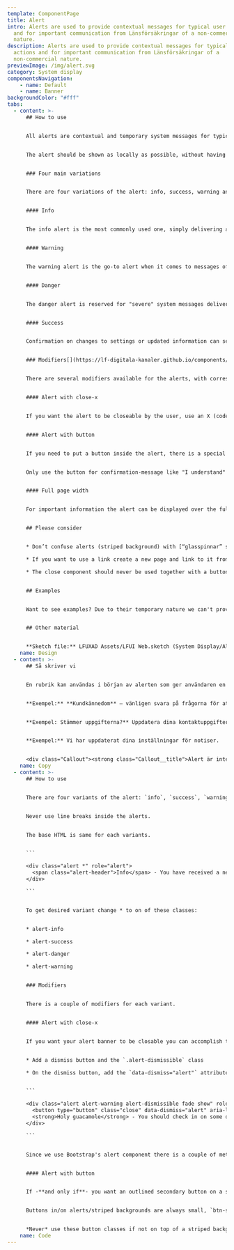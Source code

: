 ```yaml
---
template: ComponentPage
title: Alert
intro: Alerts are used to provide contextual messages for typical user actions
  and for important communication from Länsförsäkringar of a non-commercial
  nature.
description: Alerts are used to provide contextual messages for typical user
  actions and for important communication from Länsförsäkringar of a
  non-commercial nature.
previewImage: /img/alert.svg
category: System display
componentsNavigation:
    - name: Default
    - name: Banner
backgroundColor: "#fff"
tabs:
  - content: >-
      ## How to use


      All alerts are contextual and temporary system messages for typical user actions and notifications. An inline-heading can be set in the beginning of alerts to give a brief idea of the contents. The heading should always be separated from the content with some form of punctation (i.e. .,!?- ). Never use line breaks inside the alerts.


      The alert should be shown as locally as possible, without having to be repeated. That is, don’t display an alert on top of a page if only parts of the page's content is affected but do not put it so far down that the user gets several alerts for the same error.


      ### Four main variations


      There are four variations of the alert: info, success, warning and danger. Make sure to use the appropriate style to get your message across.


      #### Info


      The info alert is the most commonly used one, simply delivering a message with information that is relevant to the user in the current view.


      #### Warning


      The warning alert is the go-to alert when it comes to messages of importance demanding focus from the user. When in doubt between using a danger or warning alert, use a warning.


      #### Danger


      The danger alert is reserved for "severe" system messages delivering information of some kind that may hinder or affect the user in its usage of the application, and/or public service announcements that requires the attention of the user (one example includes a notification of a flood in a certain part of the country).


      #### Success


      Confirmation on changes to settings or updated information can see a success alert appearing in order to tell the user that the changes were successful upon clicking a confirm button but staying on the same page. It is however very rarely used in the public web.


      ### Modifiers[](https://lf-digitala-kanaler.github.io/components/web/system-display/alert#modifiers)


      There are several modifiers available for the alerts, with corresponding styling for all four versions.


      #### Alert with close-x


      If you want the alert to be closeable by the user, use an X (code-only component ‘close’) in the far right of the alert.


      #### Alert with button


      If you need to put a button inside the alert, there is a special version of the [secondary buttons](/components/web/button-and-links/buttons#secondary-buttons) for this. Use the outlined button in the same colour as your alert. The button should be placed on the right hand side of the alert.


      Only use the button for confirmation-message like "I understand" or "Okey", with a closing of the alert as a result. If you want the user to go somewhere else, add a link inside the alert (following recommendations for a [link in a list item](../text/lists), with the link at the end of the message).


      #### Full page width


      For important information the alert can be displayed over the full webpage. Typical examples of this  are "cookie information" and if we have any general messages (like “Our telephone provider has problems so you can’t call us right now” or “Are you affected by the forest fire, call us at phone number”)


      ## Please consider


      * Don’t confuse alerts (striped background) with [“glasspinnar” shortcut ](/components/web/button-and-links/shortcut#alerting-glasspinne)(monocolour background and arrow with commercial content)

      * If you want to use a link create a new page and link to it from the alert if you can’t get all your information across on one line as the text should be kept short.

      * The close component should never be used together with a button inside an alert. The button replaces the cross as it has the same functionality (even if the user gets redirected).


      ## Examples


      Want to see examples? Due to their temporary nature we can't provide links to live examples. The best way to see examples is to go to the doc site for Mina Sidor, and on the landing page click "dependencies" in the page (not in the top bar). There you can choose to generate an error message, which will be shown further down on the dependencies page. Or, you're lucky and lansforsakringar.se has an alert about corona or scams open.


      ## Other material


      **Sketch file:** LFUXAD Assets/LFUI Web.sketch (System Display/Alert)
    name: Design
  - content: >-
      ## Så skriver vi


      En rubrik kan användas i början av alerten som ger användaren en hint om vad det handlar om. Låt rubriken säga något, inte bara "info" (för det säger redan designen). Om rubrik används ska den separeras med ett skiljetecken, som tankstreck, frågetecken eller utropstecken. Använd aldrig bindestreck i alerten. Avsluta alltid med punkt.


      **Exempel:** **Kundkännedom** – vänligen svara på frågorna för att kunna fortsätta använda appen.


      **Exempel: Stämmer uppgifterna?** Uppdatera dina kontaktuppgifter så vi kan nå dig.


      **Exempel:** Vi har uppdaterat dina inställningar för notiser.


      <div class="Callout"><strong class="Callout__title">Alert är inte samma som glasspinnen </strong><p class="Callout__text">Blanda inte ihop dessa med “glasspinnar”/shortcuts som t.ex. visas på startsidan av Mina sidor.</p></div>
    name: Copy
  - content: >-
      ## How to use


      There are four variants of the alert: `info`, `success`, `warning` and `danger`. Make sure to use the appropriate style to get your message across.


      Never use line breaks inside the alerts.


      The base HTML is same for each variants.


      ```

      <div class="alert *" role="alert">
        <span class="alert-header">Info</span> - You have received a new message. <a href="#">Click here to read</a>
      </div>

      ```


      To get desired variant change * to on of these classes:


      * alert-info

      * alert-success

      * alert-danger

      * alert-warning


      ### Modifiers


      There is a couple of modifiers for each variant.


      #### Alert with close-x


      If you want your alert banner to be closable you can accomplish this by adding some classes and markup. You will not need any extra javascript to make this work( except if you want to store if the user have closed it).


      * Add a dismiss button and the `.alert-dismissible` class

      * On the dismiss button, add the `data-dismiss="alert"` attribute, which triggers the JavaScript functionality.


      ```

      <div class="alert alert-warning alert-dismissible fade show" role="alert">
        <button type="button" class="close" data-dismiss="alert" aria-label="Stäng"><span class="sr-only">Stäng</span></button>
        <strong>Holy guacamole</strong> - You should check in on some of those fields below.
      </div>

      ```


      Since we use Bootstrap's alert component there is a couple of methods and event avalible for you. You can read more about them [here](https://getbootstrap.com/docs/4.0/components/alerts/)


      #### Alert with button


      If -**and only if**- you want an outlined secondary button on a striped background (using the background utility class or if it is inside an alert), you may use the respective special-case outlined button for that type of striped background. If it is on the `info`-stripes, use `btn-outline-info` if it is on the `danger`-stripes, use `btn-outline-danger` and vice-versa for `success` and `warning`.


      Buttons in/on alerts/striped backgrounds are always small, `btn-sm`.


      *Never* use these button classes if not on top of a striped background.
    name: Code
---
```

